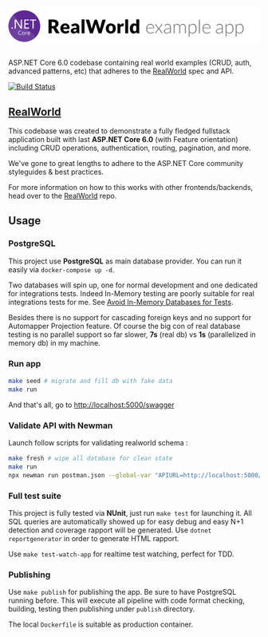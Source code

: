 # ![RealWorld Example App](logo.png)

ASP.NET Core 6.0 codebase containing real world examples (CRUD, auth, advanced patterns, etc) that adheres to the [RealWorld](https://github.com/gothinkster/realworld-example-apps) spec and API.

[![Build Status](https://drone.okami101.io/api/badges/adr1enbe4udou1n/aspnetcore-realworld-example-app/status.svg)](https://drone.okami101.io/adr1enbe4udou1n/aspnetcore-realworld-example-app)

## [RealWorld](https://github.com/gothinkster/realworld)

This codebase was created to demonstrate a fully fledged fullstack application built with last **ASP.NET Core 6.0** (with Feature orientation) including CRUD operations, authentication, routing, pagination, and more.

We've gone to great lengths to adhere to the ASP.NET Core community styleguides & best practices.

For more information on how to this works with other frontends/backends, head over to the [RealWorld](https://github.com/gothinkster/realworld) repo.

## Usage

### PostgreSQL

This project use **PostgreSQL** as main database provider. You can run it easily via `docker-compose up -d`.

Two databases will spin up, one for normal development and one dedicated for integrations tests. Indeed In-Memory testing are poorly suitable for real integrations tests for me. See [Avoid In-Memory Databases for Tests](https://jimmybogard.com/avoid-in-memory-databases-for-tests/).

Besides there is no support for cascading foreign keys and no support for Automapper Projection feature. Of course the big con of real database testing is no parallel support so far slower, **7s** (real db) vs **1s** (parallelized in memory db) in my machine.

### Run app

```sh
make seed # migrate and fill db with fake data
make run
```

And that's all, go to <http://localhost:5000/swagger>

### Validate API with Newman

Launch follow scripts for validating realworld schema :

```sh
make fresh # wipe all database for clean state
make run
npx newman run postman.json --global-var "APIURL=http://localhost:5000/api" --global-var="USERNAME=johndoe" --global-var="EMAIL=john.doe@example.com" --global-var="PASSWORD=password"
```

### Full test suite

This project is fully tested via **NUnit**, just run `make test` for launching it. All SQL queries are automatically showed up for easy debug and easy N+1 detection and coverage rapport will be generated. Use `dotnet reportgenerator` in order to generate HTML rapport.

Use `make test-watch-app` for realtime test watching, perfect for TDD.

### Publishing

Use `make publish` for publishing the app. Be sure to have PostgreSQL running before. This will execute all pipeline with code format checking, building, testing then publishing under `publish` directory.

The local `Dockerfile` is suitable as production container.
